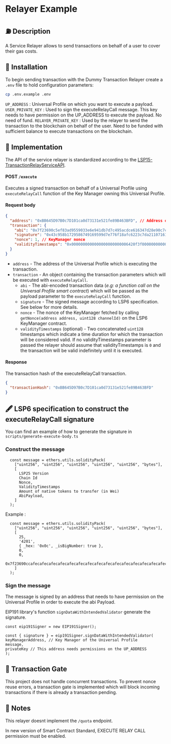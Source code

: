 # Relayer Example

## ⛽️ Description

A Service Relayer allows to send transactions on behalf of a user to cover their gas costs.

## 🚀 Installation

To begin sending transaction with the Dummy Transaction Relayer create a `.env` file to hold configuration parameters:

```sh
cp .env.example .env
```

`UP_ADDRESS` : Universal Profile on which you want to execute a payload.
`USER_PRIVATE_KEY` : Used to sign the executeRelayCall message. This key needs to have permission on the UP_ADDRESS to execute the payload. No need of fund.
`RELAYER_PRIVATE_KEY` : Used by the relayer to send the transaction to the blockchain on behalf of the user. Need to be funded with sufficient balance to execute transactions on the blockchain.

## 🛞 Implementation

The API of the service relayer is standardized according to the [LSP15-TransactionRelayServiceAPI](https://github.com/lukso-network/LIPs/blob/main/LSPs/LSP-15-TransactionRelayServiceAPI.md).

#### POST `/execute`

Executes a signed transaction on behalf of a Universal Profile using `executeRelayCall` function of the Key Manager owning this Universal Profile.

#### Request body

```json
{
  "address": "0xBB645D97B0c7D101ca0d73131e521fe89B463BFD", // Address of the UP
  "transaction": {
    "abi": "0x7f23690c5ef83ad9559033e6e941db7d7c495acdce616347d28e90c7ce47cbfcfcad3bc5000000000000000000000000000000000000000000000000000000000000004000000000000000000000000000000000000000000000000000000000000000596f357c6aa5a21984a83b7eef4cb0720ac1fcf5a45e9d84c653d97b71bbe89b7a728c386a697066733a2f2f516d624b43744b4d7573376741524470617744687a32506a4e36616f64346b69794e436851726d3451437858454b00000000000000",
    "signature": "0x43c958b1729586749169599d7e776f18afc6223c7da21107161477d291d497973b4fc50a724b1b2ab98f3f8cf1d5cdbbbdf3512e4fbfbdc39732229a15beb14a1b",
    "nonce": 1, // KeyManager nonce
    "validityTimestamps": "0x0000000000000000000000006420f3f000000000000000000000000065ec82d0"
  }
}
```

- `address` - The address of the Universal Profile which is executing the transaction.
- `transaction` - An object containing the transaction parameters which will be executed with `executeRelayCall`.
  - `abi` - The abi-encoded transaction data (_e.g: a function call on the Universal Profile smart contract_) which will be passed as the payload parameter to the `executeRelayCall` function.
  - `signature` - The signed message according to LSP6 specification. See below for more details.
  - `nonce` - The nonce of the KeyManager fetched by calling `getNonce(address address, uint128 channelId)` on the LSP6 KeyManager contract.
  - `validityTimestamps` (optional) - Two concatenated `uint128` timestamps which indicate a time duration for which the transaction will be considered valid. If no validityTimestamps parameter is passed the relayer should assume that validityTimestamps is `0` and the transaction will be valid indefinitely until it is executed.

#### Response

The transaction hash of the executeRelayCall transaction.

```json
{
  "transactionHash": "0xBB645D97B0c7D101ca0d73131e521fe89B463BFD"
}
```

## 🖋️ LSP6 specification to construct the executeRelayCall signature

You can find an example of how to generate the signature in `scripts/generate-execute-body.ts`

### Construct the message

```
  const message = ethers.utils.solidityPack(
    ["uint256", "uint256", "uint256", "uint256", "uint256", "bytes"],
    [
      LSP25 Version
      Chain Id
      Nonce,
      ValidityTimestamps
      Amount of native tokens to transfer (in Wei)
      AbiPayload,
    ]
  );
```

Example :

```
  const message = ethers.utils.solidityPack(
    ["uint256", "uint256", "uint256", "uint256", "uint256", "bytes"],
    [
      25,
      '4201',
      { _hex: '0x0c', _isBigNumber: true },
      0,
      0,
      0x7f23690ccafecafecafecafecafecafecafecafecafecafecafecafecafecafecafecafe00000000000000000000000000000000000000000000000000000000000000400000000000000000000000000000000000000000000000000000000000000004cafecafe00000000000000000000000000000000000000000000000000000000,
    ]
  );
```

### Sign the message

The message is signed by an address that needs to have permission on the Universal Profile in order to execute the abi Payload.

EIP191 library's function `signDataWithIntendedValidator` generate the signature.

```
const eip191Signer = new EIP191Signer();

const { signature } = eip191Signer.signDataWithIntendedValidator(
keyManagerAddress, // Key Manager of the Universal Profile
message,
privateKey // This address needs permissions on the UP_ADDRESS
);
```

## 🌉 Transaction Gate

This project does not handle concurrent transactions. To prevent nonce reuse errors, a transaction gate is implemented which will block incoming transactions if there is already a transaction pending.

## 📝 Notes

This relayer doesnt implement the `/quota` endpoint.

In new version of Smart Contract Standard, EXECUTE RELAY CALL permission must be enabled.
